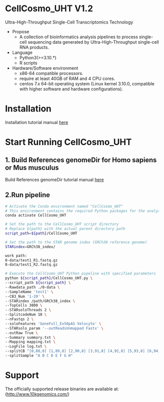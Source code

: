 # CellCosmo_UHT V1.2
Ultra-High-Throughput Single-Cell Transcriptomics Technology
* Propose
   * A collection of bioinformatics analysis pipelines to process single-cell sequencing data generated by Ultra-High-Throughput single-cell RNA products.
* Language
   * Python3(>=3.10.*)
   * R scripts
* Hardware/Software environment
   * x86-64 compatible processors.
   * require at least 40GB of RAM and 4 CPU cores.
   * centos 7.x 64-bit operating system (Linux kernel 3.10.0, compatible with higher software and hardware configurations).
# Installation
Installation tutorial manual [here](docs/install.md)

# Start Running CellCosmo_UHT
## 1. Build References  genomeDir for Homo sapiens or Mus musculus
Build References genomeDir tutorial manual [here](docs/Build_References_genomeDir.md)

## 2.Run pipeline
```bash
# Activate the Conda environment named "CellCosmo_UHT"
# This environment contains the required Python packages for the analysis
conda activate CellCosmo_UHT

# Set the path to the CellCosmo_UHT script directory
# Replace ${path} with the actual parent directory path
script_path=${path}/CellCosmo_UHT

# Set the path to the STAR genome index (GRCh38 reference genome)
STARindex=GRCh38_index/

work path:
0-data/test1_R1.fastq.gz
0-data/test1_R2.fastq.gz

# Execute the CellCosmo_UHT Python pipeline with specified parameters
python ${script_path}/CellCosmo_UHT.py \
--script_path ${script_path} \
--Rawdata_path ./0-data \
--SampleName 'test1' \
--CB3_Num '1-20' \
--STARindex /path/GRCh38_index \
--TopCells 3000 \
--STARsoloThreads 2 \
--SplitcodeNum 10 \
--nFastqs 2 \
--soloFeatures 'GeneFull_Ex50pAS Velocyto' \
--STARsolo_param '--outReadsUnmapped Fastx' \
--outRaw True \
--Summary summary.txt \
--Mapping mapping.txt \
--LogFile log.txt \
--splitCB "[0,88,8] [1,89,8] [2,90,8] [3,91,8] [4,92,8] [5,93,8] [6,94,8] [7,95,8]" \
--splitSample "A B C D E F G H"
```

# Support
The officially supported release binaries are available at: (http://www.10kgenomics.com/)
